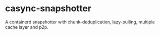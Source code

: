 # casync-snapshotter
A containerd snapshotter with chunk-deduplication, lazy-pulling, multiple cache layer and p2p.

